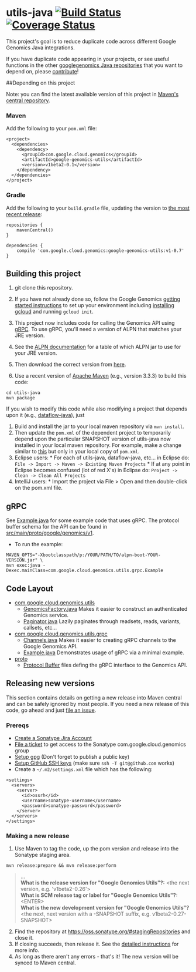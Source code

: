 utils-java [![Build Status](https://img.shields.io/travis/googlegenomics/utils-java.svg?style=flat)](https://travis-ci.org/googlegenomics/utils-java) [![Coverage Status](https://img.shields.io/coveralls/googlegenomics/utils-java.svg?style=flat)](https://coveralls.io/r/googlegenomics/utils-java)
==========

This project's goal is to reduce duplicate code across different Google Genomics Java integrations. 

If you have duplicate code appearing in your projects, or see useful functions in the other [googlegenomics Java repositories](https://github.com/googlegenomics?query=-java) that you want to depend on, please [contribute](CONTRIBUTING.rst)!

##Depending on this project

Note: you can find the latest available version of this project in [Maven's central repository](https://search.maven.org/#search%7Cga%7C1%7Ca%3A%22google-genomics-utils%22).

### Maven
Add the following to your `pom.xml` file:
```
<project>
  <dependencies>
    <dependency>
      <groupId>com.google.cloud.genomics</groupId>
      <artifactId>google-genomics-utils</artifactId>
      <version>v1beta2-0.1</version>
    </dependency>
  </dependencies>
</project>
```

### Gradle
Add the following to your `build.gradle` file, updating the version to [the most recent release](https://search.maven.org/#search%7Cgav%7C1%7Cg%3A%22com.google.cloud.genomics%22%20AND%20a%3A%22google-genomics-utils%22):
```
repositories {
    mavenCentral()
}

dependencies {
    compile 'com.google.cloud.genomics:google-genomics-utils:v1-0.7'
}
```

## Building this project

1. git clone this repository.
 
1. If you have not already done so, follow the Google Genomics [getting started instructions](https://cloud.google.com/genomics/install-genomics-tools) to set up your environment
  including [installing gcloud](https://cloud.google.com/sdk/) and running `gcloud init`.

1. This project now includes code for calling the Genomics API using [gRPC](http://www.grpc.io).  To use gRPC, you'll need a version of ALPN that matches your JRE version. 

  2. See the [ALPN documentation](http://www.eclipse.org/jetty/documentation/9.2.10.v20150310/alpn-chapter.html) for a table of which ALPN jar to use for your JRE version.
  2. Then download the correct version from [here](http://mvnrepository.com/artifact/org.mortbay.jetty.alpn/alpn-boot).

1. Use a recent version of [Apache Maven](http://maven.apache.org/download.cgi) (e.g., version 3.3.3) to build this code:
```
cd utils-java
mvn package
```

If you wish to modify this code while also modifying a project that depends upon it (e.g., [dataflow-java](https://github.com/googlegenomics/dataflow-java)), just

  1. Build and install the jar to your local maven repository via `mvn install`.
  2. Then update the `pom.xml` of the dependent project to temporarily depend upon the particular SNAPSHOT version of utils-java now installed in your local maven repository.  For example, make a change similar to [this](https://github.com/googlegenomics/dataflow-java/commit/17122798d579e593470c864868a46092f8795dfa) but only in your local copy of `pom.xml`.
  3. Eclipse users: 
    * For each of utils-java, dataflow-java, etc... in Eclipse do: `File -> Import -> Maven -> Existing Maven Projects`
    * If at any point in Eclipse becomes confused (lot of red X's) in Eclipse do: `Project -> Clean -> Clean All Projects`
  4. IntelliJ users:
    * Import the project via File > Open and then double-click on the pom.xml file.

## gRPC

See [Example.java](src/main/java/com/google/cloud/genomics/utils/grpc/Example.java) for some example code that uses gRPC. The protocol buffer schema for the API can be found in [src/main/proto/google/genomics/v1](src/main/proto/google/genomics/v1).

* To run the example:
```
MAVEN_OPTS="-Xbootclasspath/p:/YOUR/PATH/TO/alpn-boot-YOUR-VERSION.jar" \
mvn exec:java -Dexec.mainClass=com.google.cloud.genomics.utils.grpc.Example
```

## Code Layout

* [com.google.cloud.genomics.utils](src/main/java/com/google/cloud/genomics/utils)
  * [GenomicsFactory.java](src/main/java/com/google/cloud/genomics/utils/GenomicsFactory.java) Makes it easier to construct an authenticated Genomics service.
  * [Paginator.java](src/main/java/com/google/cloud/genomics/utils/Paginator.java) Lazily paginates through readsets, reads, variants, callsets, etc...
* [com.google.cloud.genomics.utils.grpc](src/main/java/com/google/cloud/genomics/utils/grpc)
  * [Channels.java](src/main/java/com/google/cloud/genomics/utils/grpc/Channels.java) Makes it easier to creating gRPC channels to the Google Genomics API.
  * [Example.java](src/main/java/com/google/cloud/genomics/utils/grpc/Example.java) Demonstrates usage of gRPC via a minimal example.
* [proto](src/main/proto)
  * [Protocol Buffer](http://www.grpc.io/docs/#working-with-protocol-buffers
) files defing the gRPC interface to the Genomics API.
  
## Releasing new versions

This section contains details on getting a new release into Maven central and can be safely ignored by most people. If you need a new release of this code, go ahead and just [file an issue](https://github.com/googlegenomics/utils-java/issues/new).

### Prereqs
* [Create a Sonatype Jira Account](http://central.sonatype.org/pages/ossrh-guide.html#initial-setup)
* [File a ticket](https://issues.sonatype.org/browse/OSSRH-11629) to get access to the Sonatype com.google.cloud.genomics group 
* [Setup gpg](http://central.sonatype.org/pages/working-with-pgp-signatures.html) (Don't forget to publish a public key)
* [Setup GitHub SSH keys](https://help.github.com/articles/generating-ssh-keys) (make sure `ssh -T git@github.com` works)
* Create a `~/.m2/settings.xml` file which has the following:
```
<settings>
  <servers>
    <server>
      <id>ossrh</id>
      <username>sonatype-username</username>
      <password>sonatype-password</password>
    </server>
  </servers>
</settings> 
```

### Making a new release
1. Use Maven to tag the code, up the pom version and release into the Sonatype staging area.
```
mvn release:prepare && mvn release:perform
```
> ...  
> **What is the release version for "Google Genomics Utils"?:** \<the next version, e.g. 'v1beta2-0.26'\>  
> **What is SCM release tag or label for "Google Genomics Utils"?:** \<ENTER\>  
> **What is the new development version for "Google Genomics Utils"?** \<the next, next version with a -SNAPSHOT suffix, e.g. v1beta2-0.27-SNAPSHOT\>  

2. Find the repository at https://oss.sonatype.org/#stagingRepositories and close it.
3. If closing succeeds, then release it. See the [detailed instructions](http://central.sonatype.org/pages/releasing-the-deployment.html#close-and-drop-or-release-your-staging-repository) for more info.
4. As long as there aren't any errors - that's it! The new version will be synced to Maven central.

